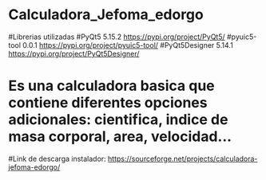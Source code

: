 # Calculadora_Jefoma_edorgo

#Librerias utilizadas 
  #PyQt5 5.15.2 https://pypi.org/project/PyQt5/ 
  #pyuic5-tool 0.0.1 https://pypi.org/project/pyuic5-tool/ 
  #PyQt5Designer 5.14.1 https://pypi.org/project/PyQt5Designer/ 
  
# Es una calculadora basica que contiene diferentes opciones adicionales: cientifica, indice de masa corporal, area, velocidad...

#Link de descarga instalador: https://sourceforge.net/projects/calculadora-jefoma-edorgo/ 
